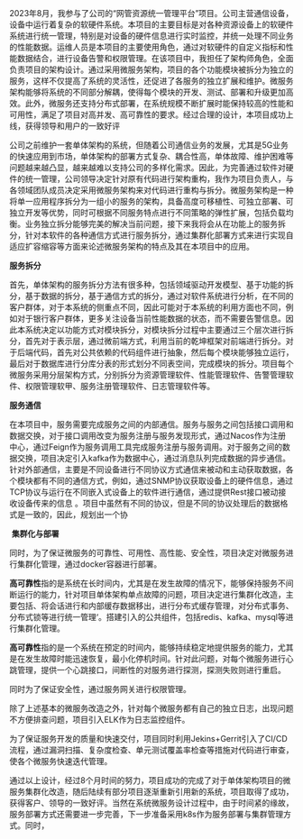 







​        2023年8月，我参与了公司的“网管资源统一管理平台”项目。公司主营通信设备，设备中运行着复杂的软硬件系统。本项目的主要目标是对各种资源设备上的软硬件系统进行统一管理，特别是对设备的硬件信息进行实时监控，并统一处理不同业务的性能数据。运维人员是本项目的主要使用角色，通过对软硬件的自定义指标和性能数据结合，进行设备告警和权限管理。在该项目中，我担任了架构师角色，全面负责项目的架构设计。通过采用微服务架构，项目的各个功能模块被拆分为独立的服务，这样不仅提高了系统的灵活性，还促进了各服务的独立扩展和维护。微服务架构能够将系统的不同部分解耦，使得每个模块的开发、测试、部署和升级更加高效。此外，微服务还支持分布式部署，在系统规模不断扩展时能保持较高的性能和可用性，满足了项目对高并发、高可靠性的要求。经过合理的设计，本项目成功上线，获得领导和用户的一致好评

​	公司之前维护一套单体架构的系统，但随着公司通信业务的发展，尤其是5G业务的快速应用到市场，单体架构的部署方式复杂、耦合性高，单体故障、维护困难等问题越来越凸显，越来越难以支持公司的多样化需求。因此，为完善通过软件对硬件的统一管理，公司领导决定针对原有代码进行架构重构，我作为项目负责人，与各领域团队成员决定采用微服务架构来对代码进行重构与拆分。微服务架构是一种将单一应用程序拆分为一组小的服务的架构，具备高度可移植性、可独立部署、可独立开发等优势，同时可根据不同服务特点进行不同策略的弹性扩展，包括负载均衡。业务独立拆分能够完美的解决当前问题，接下来我将会从在功能上的服务拆分，针对本软件的各种通信方式进行服务拆分，通过集群化部署方式来进行实现自适应扩容缩容等方面来论述微服务架构的特点及其在本项目中的应用。

   **服务拆分**

​	首先，单体架构的服务拆分方法有很多种，包括领域驱动开发模型、基于功能的拆分，基于数据的拆分，基于通信方式的拆分，通过对软件系统进行分析，在不同的客户群体，对于本系统的侧重点不同，因此可能对于本系统的利用方面也不同，例如对于银行客户群体，更多关注设备当前性能数据的状态，而不需要告警信息。因此本系统决定以功能方式对模块拆分，对模块拆分过程中主要通过三个层次进行拆分，首先对于表示层，通过微前端方式，利用当前的乾坤框架对前端进行拆分。对于后端代码，首先对公共依赖的代码组件进行抽象，然后每个模块能够独立运行，最后对于数据库进行分库分表的形式划分不同表空间，完成模块的拆分。项目每个微服务采用分层架构方式，分别拆分为资源管理软件、性能管理软件、告警管理软件、权限管理软甲、服务注册管理软件、日志管理软件等。

   **服务通信**

在本项目中，服务需要完成服务之间的内部通信。服务与服务之间包括接口调用和数据交换，对于接口调用改变为服务注册与服务发现形式，通过Nacos作为注册中心，通过Feign作为服务调用工具完成服务注册与服务调用。对于服务之间的数据交换，项目决定引入kafka作为数据中心，通过消息队列完成数据的异步通信。针对外部通信，主要是不同设备进行不同协议方式通信来被动和主动获取数据，各个模块都有不同的通信方式，例如，通过SNMP协议获取设备上的硬件信息，通过TCP协议与运行在不同嵌入式设备上的软件进行通信，通过提供Rest接口被动接收设备传来的信息 。项目中虽然有不同的协议，但是不同的协议处理后的数据格式是一致的，因此，规划出一个协

​    **集群化与部署**

同时，为了保证微服务的可靠性、可用性、高性能、安全性，项目决定对微服务进行集群化管理，通过docker容器进行部署。

**高可靠性**指的是系统在长时间内，尤其是在发生故障的情况下，能够保持服务不间断运行的能力，针对项目单体架构单点故障的问题，项目决定进行集群化改造，主要包括、将会话进行和内部缓存数据移出，进行分布式缓存管理，对分布式事务、分布式锁等进行统一管理‘。搭建引入的公共组件，包括redis、kafka、mysql等进行集群化管理。

**高可靠性**指的是一个系统在预定的时间内，能够持续稳定地提供服务的能力，尤其是在发生故障时能迅速恢复，最小化停机时间。针对此问题，对每个微服务进行心跳管理，提供一个心跳接口，间断性的对服务进行探测，探测失败则进行重启。

同时为了保证安全性，通过服务网关进行权限管理。

除了上述基本的微服务改造之外，针对每个微服务都有自己的独立日志，出现问题不方便排查问题，项目引入ELK作为日志监控组件。

为了保证服务开发的质量和快速交付，项目同时利用Jekins+Gerrit引入了CI/CD流程，通过漏洞扫描、复杂度检查、单元测试覆盖率检查等措施对代码进行审查，使各个微服务快速迭代管理。



通过以上设计，经过8个月时间的努力，项目成功的完成了对于单体架构项目的微服务集群化改造，随后陆续有部分项目逐渐重新引用新的系统，项目取得了成功，获得客户、领导的一致好评。当然在系统微服务设计过程中，由于时间紧的缘故，服务部署方式还需要进一步完善，下一步准备采用k8s作为服务部署与集群管理方式。同时，




